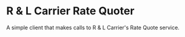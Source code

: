 # R & L Carrier Rate Quoter
A simple client that makes calls to R & L Carrier's Rate Quote service.

